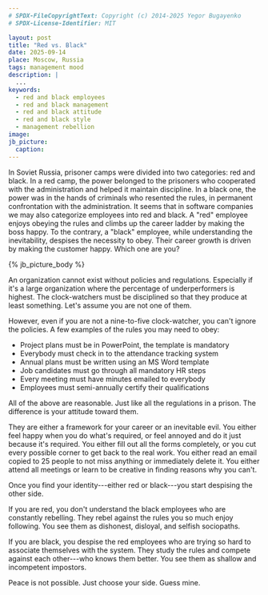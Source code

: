 ```yaml
---
# SPDX-FileCopyrightText: Copyright (c) 2014-2025 Yegor Bugayenko
# SPDX-License-Identifier: MIT

layout: post
title: "Red vs. Black"
date: 2025-09-14
place: Moscow, Russia
tags: management mood
description: |
  ...
keywords:
  - red and black employees
  - red and black management
  - red and black attitude
  - red and black style
  - management rebellion
image:
jb_picture:
  caption:
---
```


In Soviet Russia, prisoner camps were divided into two categories: red and black.
In a red camp, the power belonged to the prisoners who cooperated with the administration and helped it maintain discipline.
In a black one, the power was in the hands of criminals who resented the rules, in permanent confrontation with the administration.
It seems that in software companies we may also categorize employees into red and black.
A "red" employee enjoys obeying the rules and climbs up the career ladder by making the boss happy.
To the contrary, a "black" employee, while understanding the inevitability, despises the necessity to obey.
Their career growth is driven by making the customer happy.
Which one are you?

<!--more-->

{% jb_picture_body %}

An organization cannot exist without policies and regulations.
Especially if it's a large organization where the percentage of underperformers is highest.
The clock-watchers must be disciplined so that they produce at least something.
Let's assume you are not one of them.

However, even if you are not a nine-to-five clock-watcher, you can't ignore the policies.
A few examples of the rules you may need to obey:

* Project plans must be in PowerPoint, the template is mandatory
* Everybody must check in to the attendance tracking system
* Annual plans must be written using an MS Word template
* Job candidates must go through all mandatory HR steps
* Every meeting must have minutes emailed to everybody
* Employees must semi-annually certify their qualifications

All of the above are reasonable.
Just like all the regulations in a prison.
The difference is your attitude toward them.

They are either a framework for your career or an inevitable evil.
You either feel happy when you do what's required, or feel annoyed and do it just because it's required.
You either fill out all the forms completely, or you cut every possible corner to get back to the real work.
You either read an email copied to 25 people to not miss anything or immediately delete it.
You either attend all meetings or learn to be creative in finding reasons why you can't.

Once you find your identity---either red or black---you start despising the other side.

If you are red, you don't understand the black employees who are constantly rebelling.
They rebel against the rules you so much enjoy following.
You see them as dishonest, disloyal, and selfish sociopaths.

If you are black, you despise the red employees who are trying so hard to associate themselves with the system.
They study the rules and compete against each other---who knows them better.
You see them as shallow and incompetent impostors.

Peace is not possible.
Just choose your side.
Guess mine.
